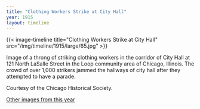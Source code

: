 ```yaml
---
title: "Clothing Workers Strike at City Hall"
year: 1915
layout: timeline
---
```


{{< image-timeline title="Clothing Workers Strike at City Hall" src="/img/timeline/1915/large/65.jpg" >}}


Image of a throng of striking clothing workers in the corridor of City Hall at 121 North LaSalle Street in the Loop community area of Chicago, Illinois. The crowd of over 1,000 strikers jammed the hallways of city hall after they attempted to have a parade. 

Courtesy of the Chicago Historical Society. 

[Other images from this year](/historical/timeline/1915)